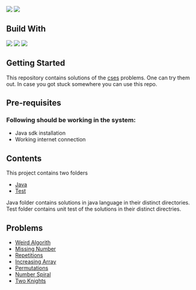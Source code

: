![](https://img.shields.io/github/languages/count/PawanRoy1997/CSES-Solutions)
![](https://img.shields.io/github/workflow/status/PawanRoy1997/CSES-Solutions/Testing)

## Build With
![](https://img.shields.io/badge/Lang-Java-informational?style=flat&logo=java&logoColor=white)
![](https://img.shields.io/badge/Build_Tool-Gradle-informational?style=flat&logo=gradle&logoColor=white)
![](https://img.shields.io/badge/Testing-JUnit-informational?style=flat&logo=junit5&logoColor=white)

## Getting Started
This repository contains solutions of the [cses](https://cses.fi) problems. One can try them out.
In case you got stuck somewhere you can use this repo.

## Pre-requisites
### Following should be working in the system:

- Java sdk installation
- Working internet connection

## Contents
This project contains two folders 
- [Java](/src/main/java)
- [Test](/src/test/java)

Java folder contains solutions in java language in their distinct directories.
Test folder contains unit test of the solutions in their distinct directries.

## Problems
- [Weird Algorith](/Problems/WeirdAlgorithm.md)
- [Missing Number](/Problems/MissingNumber.md)
- [Repetitions](/Problems/Repetitions.md)
- [Increasing Array](/Problems/IncreasingArray.md)
- [Permutations](/Problems/Permutations.md)
- [Number Spiral](/Problems/NumberSpiral.md)
- [Two Knights](/Problems/TwoKnights.md)
